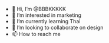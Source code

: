 - 👋 Hi, I’m @BBBKKKKK
- 👀 I’m interested in marketing
- 🌱 I’m currently learning Thai 
- 💞️ I’m looking to collaborate on design
- 📫 How to reach me 

<!---
BBBKKKKK/BBBKKKKK is a ✨ special ✨ repository because its `README.md` (this file) appears on your GitHub profile.
You can click the Preview link to take a look at your changes.
--->
